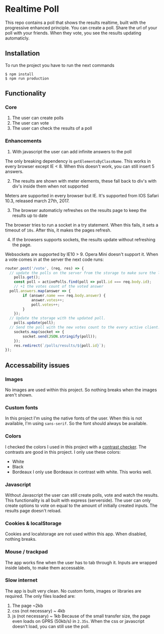 # Realtime Poll
This repo contains a poll that shows the results realtime, built with the progressive enhanced principle. You can create a poll. Share the url of your poll with your friends. When they vote, you see the results updating automaticly.

## Installation
To run the project you have to run the next commands
```
$ npm install
$ npm run production
```

## Functionality
### Core
1. The user can create polls
2. The user can vote
3. The user can check the results of a poll

### Enhancements
1. With javascript the user can add infinite answers to the poll

The only breaking dependency is `getElementsByClassName`. This works in every browser except IE < 8. When this doesn't work, you can still insert 5 answers.

2. The results are shown with meter elements, these fall back to div's with div's inside them when not supported

Meters are supported in every browser but IE. It's supported from IOS Safari 10.3, released march 27th, 2017.

3. The browser automaticly refreshes on the results page to keep the results up to date

The browser tries to run a socket in a try statement. When this fails, it sets a timeout of `10s`. After this, it makes the pages refresh.

4. If the browsers supports sockets, the results update without refreshing the page.

Websockets are supported by IE10 > 9. Opera Mini doesn't support it. When a vote comes in at the server the next code runs:
```js
router.post('/vote', (req, res) => {
  // update the polls on the server from the storage to make sure the latest results will be send back to the clients.
	polls.get(); 
	const poll = activePolls.find(poll => poll.id === req.body.id);
	// +1 the votes count of the voted answer
  poll.answers.map(answer => {
		if (answer.name === req.body.answer) {
			answer.votes++;
			poll.votes++;
		}
	});
  // Update the storage with the updated poll.
	polls.update(poll);
  // Send the poll with the new votes count to the every active client.
	sockets.map(socket => {
		socket.send(JSON.stringify(poll));
	});
	res.redirect(`/polls/results/${poll.id}`);
});
```

## Accessability issues
### Images
No images are used within this project. So nothing breaks when the images aren't shown.

### Custom fonts
In this project I'm using the native fonts of the user. When this is not available, I'm using `sans-serif`. So the font should always be available.

### Colors
I checked the colors I used in this project with a [contrast checker](http://webaim.org/resources/contrastchecker/). The contrasts are good in this project. I only use these colors:
* White
* Black
* Bordeaux
I only use Bordeaux in contrast with white. This works well.

### Javascript
Without Javascript the user can still create polls, vote and watch the results. This functionality is all built with express (serverside). The user can only create options to vote on equal to the amount of initially created inputs. The results page doesn't reload.

### Cookies & localStorage
Cookies and localstorage are not used within this app. When disabled, nothing breaks.

### Mouse / trackpad
The app works fine when the user has to tab through it. Inputs are wrapped inside labels, to make them accessable.

### Slow internet
The app is built very clean. No custom fonts, images or libraries are required. The only files loaded are:
1. The page ~2kb
2. css (not necessary) ~ 4kb
3. js (not necessary) ~ 1kb
Because of the small transfer size, the page even loads on GPRS (50kb/s) in `2.35s`. When the css or javascript doesn't load, you can still use the poll.
